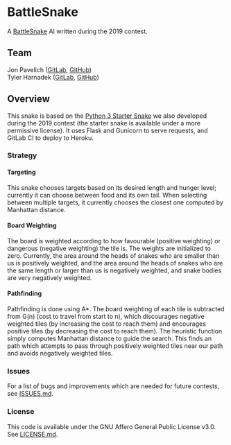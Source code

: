# BattleSnake
A [BattleSnake](https://battlesnake.io) AI written during the 2019 contest.

## Team
Jon Pavelich ([GitLab](https://gitlab.com/jonpavelich), [GitHub](https://github.com/jonpavelich))  
Tyler Harnadek ([GitLab](https://gitlab.com/tharnadek), [GitHub](https://gitlab.com/tharnadek))

## Overview
This snake is based on the [Python 3 Starter Snake](https://github.com/jonpavelich/battlesnake-python3-starter) we also developed during the 2019 contest (the starter snake is available under a more permissive license). It uses Flask and Gunicorn to serve requests, and GitLab CI to deploy to Heroku.

### Strategy
#### Targeting
This snake chooses targets based on its desired length and hunger level; currently it can choose between food and its own tail. When selecting between multiple targets, it currently chooses the closest one computed by Manhattan distance. 

#### Board Weighting 
The board is weighted according to how favourable (positive weighting) or dangerous (negative weighting) the tile is. The weights are initialized to zero. Currently, the area around the heads of snakes who are smaller than us is positively weighted, and the area around the heads of snakes who are the same length or larger than us is negatively weighted, and snake bodies are very negatively weighted. 

#### Pathfinding
Pathfinding is done using A*. The board weighting of each tile is subtracted from G(n) (cost to travel from start to n), which discourages negative weighted tiles (by increasing the cost to reach them) and encourages positive tiles (by decreasing the cost to reach them). The heuristic function simply computes Manhattan distance to guide the search. This finds an path which attempts to pass through positively weighted tiles near our path and avoids negatively weighted tiles.

### Issues
For a list of bugs and improvements which are needed for future contests, see [ISSUES.md](ISSUES.md).

### License
This code is available under the GNU Affero General Public License v3.0. See [LICENSE.md](LICENSE.md).
